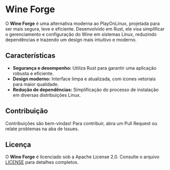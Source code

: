 # Wine Forge

O **Wine Forge** é uma alternativa moderna ao PlayOnLinux, projetada para ser mais segura, leve e eficiente. Desenvolvido em Rust, ele visa simplificar o gerenciamento e configuração do Wine em sistemas Linux, reduzindo dependências e trazendo um design mais intuitivo e moderno.

## Características

- **Segurança e desempenho:** Utiliza Rust para garantir uma aplicação robusta e eficiente.
- **Design moderno:** Interface limpa e atualizada, com ícones vetoriais para maior qualidade.
- **Redução de dependências:** Simplificação do processo de instalação em diversas distribuições Linux.

## Contribuição

Contribuições são bem-vindas! Para contribuir, abra um Pull Request ou relate problemas na aba de Issues.

## Licença

O **Wine Forge** é licenciado sob a Apache License 2.0. Consulte o arquivo [LICENSE](./LICENSE) para detalhes completos.
